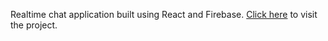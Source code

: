 Realtime chat application built using React and Firebase.
 [Click here](https://chat-app-f276f.web.app) to visit the project.
